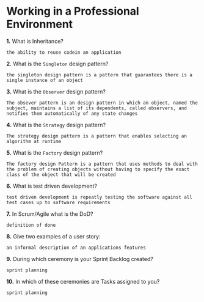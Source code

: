 # Working in a Professional Environment

**1.** What is Inheritance?
<!-- enter you answer in the space below -->
```
the ability to reuse codein an application

```
**2.** What is the `Singleton` design pattern?
<!-- enter you answer in the space below -->
```
the singleton design pattern is a pattern that guarantees there is a single instance of an object
```
**3.** What is the `Observer` design pattern?
<!-- enter you answer in the space below -->
```
The obsever pattern is an design pattern in which an object, named the subject, maintains a list of its dependents, called observers, and notifies them automatically of any state changes

```
**4.** What is the `Strategy` design pattern?
<!-- enter you answer in the space below -->
```
The strategy design pattern is a pattern that enables selecting an algorithm at runtime
```
**5.** What is the `Factory` design pattern?
<!-- enter you answer in the space below -->
```
The factory design Pattern is a pattern that uses methods to deal with the problem of creating objects without having to specify the exact class of the object that will be created
```
**6.** What is test driven development?
<!-- enter you answer in the space below -->
```
test driven development is repeatly testing the software against all test cases up to software requirements

```
**7.** In Scrum/Agile what is the DoD?
<!-- enter you answer in the space below -->
```
definition of done
```
**8.** Give two examples of a user story:
<!-- enter you answer in the space below -->
```
an informal description of an applications features

```
**9.** During which ceremony is your Sprint Backlog created?
<!-- enter you answer in the space below -->
```
sprint planning

```
**10.** In which of these ceremonies are Tasks assigned to you?
<!-- enter you answer in the space below -->
```
sprint planning
```